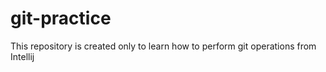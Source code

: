# git-practice

This repository is created only to learn how to perform git operations from Intellij
